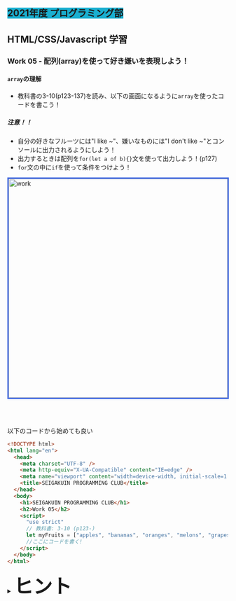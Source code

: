 ##  <span style="background: #1aafd0">2021年度 プログラミング部</span>

## HTML/CSS/Javascript 学習

### Work 05 - 配列(array)を使って好き嫌いを表現しよう！ 
#### `array`の理解
* 教科書の3-10(p123-137)を読み、以下の画面になるように`array`を使ったコードを書こう！

##### 注意！！
* 自分の好きなフルーツには"I like ~"、嫌いなものには"I don't like ~"とコンソールに出力されるようにしよう！
* 出力するときは配列を`for(let a of b){}`文を使って出力しよう！(p127)
* `for`文の中に`if`を使って条件をつけよう！

<image src="./pics/work-05-01.png" alt="work" width="500" style="border: solid royalblue;"   />

<br></br>

以下のコードから始めても良い

```html
<!DOCTYPE html>
<html lang="en">
  <head>
    <meta charset="UTF-8" />
    <meta http-equiv="X-UA-Compatible" content="IE=edge" />
    <meta name="viewport" content="width=device-width, initial-scale=1.0" />
    <title>SEIGAKUIN PROGRAMMING CLUB</title>
  </head>
  <body>
    <h1>SEIGAKUIN PROGRAMMING CLUB</h1>
    <h2>Work 05</h2>
    <script>
      "use strict"
      // 教科書: 3-10 (p123-)
      let myFruits = ["apples", "bananas", "oranges", "melons", "grapes"]
      //ここにコードを書く!
    </script>
  </body>
</html>

```




<details>
<summary><b style="font-size: 44px">ヒント</b></summary>
<image src="./pics/work-05-01-hint.png" alt="work" width="500"  />
</details>


